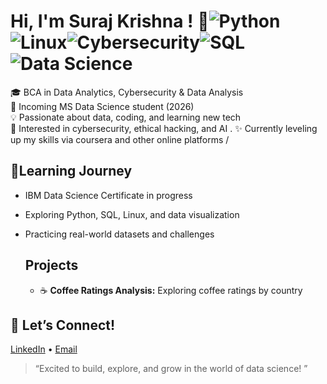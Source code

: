 # Hi, I'm Suraj Krishna ! 👋![Python](https://img.shields.io/badge/Python-3776AB?style=for-the-badge&logo=python&logoColor=white)![Linux](https://img.shields.io/badge/Linux-FCC624?style=for-the-badge&logo=linux&logoColor=black)![Cybersecurity](https://img.shields.io/badge/Cybersecurity-2E3440?style=for-the-badge&logo=hackthebox&logoColor=green)![SQL](https://img.shields.io/badge/SQL-4479A1?style=for-the-badge&logo=postgresql&logoColor=white)![Data Science](https://img.shields.io/badge/Data_Science-FFA500?style=for-the-badge)

🎓 BCA in Data Analytics, Cybersecurity & Data Analysis  
🚀 Incoming MS Data Science student (2026)  
💡 Passionate about data, coding, and learning new tech  
🔐 Interested in cybersecurity, ethical hacking, and AI .
✨ Currently leveling up my skills via coursera and other online  platforms /

## 🌱Learning Journey
- IBM Data Science Certificate in progress
- Exploring Python, SQL, Linux, and data visualization
- Practicing real-world datasets and challenges

   ## Projects

  - ☕️ **Coffee Ratings Analysis:** Exploring coffee ratings by country
  


## 🤝 Let’s Connect!
[LinkedIn](https://www.linkedin.com/in/sooraj-krishna-629ab5226) • [Email](mailto:soorajkrishna110@gmail.com)

> “Excited to build, explore, and grow in the world of data science! ”
